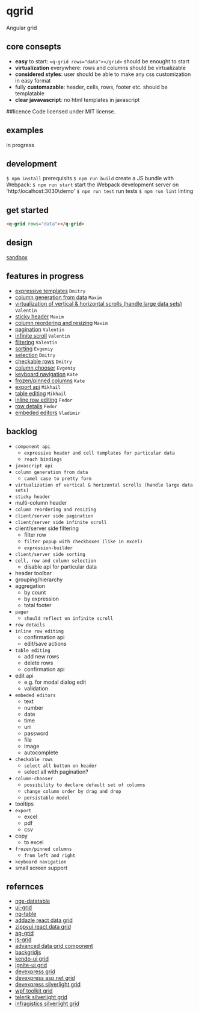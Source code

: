 # qgrid
Angular grid

## core consepts
* **easy** to start: ```<q-grid rows="data"></grid>``` should be enought to start
* **virtualization** everywhere: rows and columns should be virtualizable
* **considered styles**: user should be able to make any css customization in easy format
* fully **customazable**: header, cells, rows, footer etc. should be templatable 
* **clear javavascript**: no html templates in javascript

##licence
Code licensed under MIT license.

## examples
in progress

## development
`$ npm install` prerequisits
`$ npm run build` create a JS bundle with Webpack:
`$ npm run start` start the Webpack development server on 'http:\\localhost:3030\demo'
`$ npm run test` run tests
`$ npm run lint` linting

## get started
```html
<q-grid rows="data"></q-grid>
```

## design
[sandbox](https://github.com/klumba12/qgrid/blob/master/docs/sandbox.md)

## features in progress
* [expressive templates](https://github.com/klumba12/qgrid/blob/master/docs/template.md) `Dmitry`
* [column generation from data](https://github.com/klumba12/qgrid/blob/master/docs/column.generation.md) `Maxim`
* [virtualization of vertical & horizontal scrolls (handle large data sets)](https://github.com/klumba12/qgrid/blob/master/docs/scroll.virtual.md) `Valentin`
* [sticky header](https://github.com/klumba12/qgrid/blob/master/docs/header.sticky.md) `Maxim`
* [column reordering and resizing](https://github.com/klumba12/qgrid/blob/master/docs/header.sticky.md) `Maxim`
* [pagination](https://github.com/klumba12/qgrid/blob/master/docs/pagination.md) `Valentin`
* [infinite scroll](https://github.com/klumba12/qgrid/blob/master/docs/scroll.infinite.md) `Valentin`
* [filtering](https://github.com/klumba12/qgrid/blob/master/docs/filter.md) `Valentin`
* [sorting](https://github.com/klumba12/qgrid/blob/master/docs/sorting.md) `Evgeniy`
* [selection](https://github.com/klumba12/qgrid/blob/master/docs/selection.md) `Dmitry`
* [checkable rows](https://github.com/klumba12/qgrid/blob/master/docs/row.checkable.md) `Dmitry`
* [column chooser](https://github.com/klumba12/qgrid/blob/master/docs/column.chooser.md) `Evgeniy`
* [keyboard navigation](https://github.com/klumba12/qgrid/blob/master/docs/navigation.md) `Kate`
* [frozen/pinned columns](https://github.com/klumba12/qgrid/blob/master/docs/column,pin.md) `Kate`
* [export api](https://github.com/klumba12/qgrid/blob/master/docs/export.md) `Mikhail`
* [table editing](https://github.com/klumba12/qgrid/blob/master/docs/table.editing.md) `Mikhail`
* [inline row editing](https://github.com/klumba12/qgrid/blob/master/docs/row.editing.inline.md) `Fedor`
* [row details](https://github.com/klumba12/qgrid/blob/master/docs/row.details.md) `Fedor`
* [embeded editors](https://github.com/klumba12/qgrid/blob/master/docs/cell.editing.md) `Vladimir`

## backlog
* `component api`
    *   `expressive header and cell templates for particular data`
    *   `reach bindings`
* `javascript api`
* `column generation from data`
    * `camel case to pretty form`
* `virtualization of vertical & horizontal scrolls (handle large data sets)`
* `sticky header`
* multi-column header
* `column reordering and resizing`
* `client/server side pagination`
* `client/server side infinite scroll`
* client/server side filtering
    *  filter row
    *  `filter popup with checkboxes (like in excel)`
    *  `expression-builder`
* `client/server side sorting`
* `cell, row and column selection`
    * disable api for particular data
* header toolbar
* grouping/hierarchy
* aggregation
    * by count
    * by expression
    * total footer
* `pager`
    * `should reflect on infinite scroll`
* `row details`
* `inline row editing`
    * confirmation api
    * edit/save actions
* `table editing`
    *  add new rows
    *  delete rows
    *  confirmation api
*  edit api
    *  e.g. for modal dialog edit
    *  validation
* `embeded editors`
    *  text
    *  number
    *  date
    *  time
    *  uri
    *  password
    *  file
    *  image
    *  autocomplete
* `checkable rows`
    *  `select all button on header`
    *  select all with pagination?
* `column-chooser`
    * `possibility to declare default set of columns`
    * `change column order by drag and drop`
    * `persistable model`
* tooltips
* `export`
    * excel
    * pdf
    * csv
* copy
    *  to excel
*  `frozen/pinned columns`
    *  `from left and right`
*  `keyboard navigation`
*  small screen support

## refernces
* [ngx-datatable](https://github.com/swimlane/ngx-datatable)
* [ui-grid](http://ui-grid.info/docs/#/tutorial)
* [ng-table](http://ng-table.com/#/)
* [addazle react data grid](http://adazzle.github.io/react-data-grid/examples.html#/all-features)
* [zippyui react data grid](http://zippyui.com/react-datagrid/#/examples/basic)
* [ag-grid](https://www.ag-grid.com/example.php)
* [js-grid](http://js-grid.com/demos/)
* [advanced data grid component](https://codepen.io/andrewcourtice/pen/VabXQV)
* [backgridjs](http://backgridjs.com/index.html#complete-example)
* [kendo-ui grid](http://demos.telerik.com/kendo-ui/grid/index)
* [ignite-ui grid](http://www.igniteui.com/grid/_ga=1.24026938.1636625595.1482499194)
* [devexpress grid](https://js.devexpress.com/Demos/WidgetsGallery/Demo/Data_Grid/LocalDataSource/jQuery/Light/)
* [devexpress asp.net grid](https://www.devexpress.com/Products/NET/Controls/ASP/Grid/demos.xml)
* [devexpress silverlight grid](https://demos.devexpress.com/DemoCenter/Silverlight/?GridDemo#Page=Modules?Product=DXGrid.SL)
* [wpf toolkit grid](http://wpftoolkit.codeplex.com/wikipage?title=DataGrid&referringTitle=Documentation)
* [telerik silverlight grid](http://demos.telerik.com/silverlight/#GridView/FirstLook)
* [infragistics silverlight grid](http://www.infragistics.com/samples/silverlight/grid/overview)